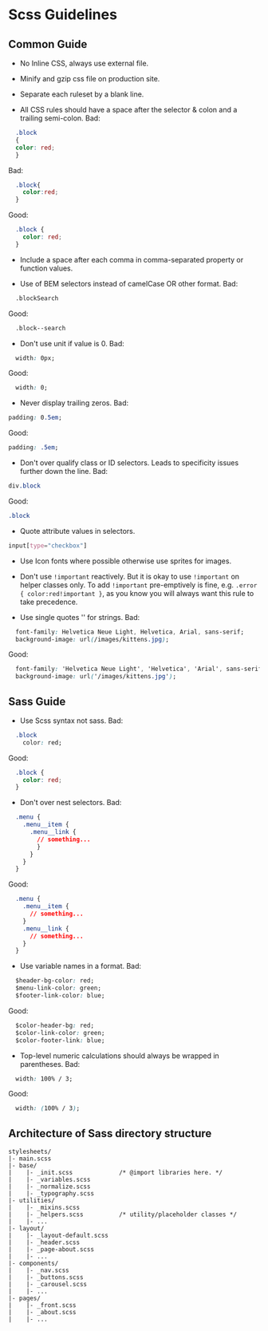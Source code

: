 Scss Guidelines
===============

**Common Guide**
----------------

* No Inline CSS, always use external file.

* Minify and gzip css file on production site.

* Separate each ruleset by a blank line.

* All CSS rules should have a space after the selector & colon and a trailing semi-colon.
Bad:
```css
  .block
  {
  color: red;
  }
```

Bad:
```css
  .block{
    color:red;
  }
```

Good:
```css
  .block {
    color: red;
  }
```

* Include a space after each comma in comma-separated property or function values.

* Use of BEM selectors instead of camelCase OR other format.
Bad:
```html
  .blockSearch
```

Good:
```html
  .block--search
```

* Don't use unit if value is 0.
Bad:
```css
  width: 0px;
```

Good:
```css
  width: 0;
```

* Never display trailing zeros.
Bad:
```css
padding: 0.5em;
```

Good:
```css
padding: .5em;
```

* Don't over qualify class or ID selectors. Leads to specificity issues further down the line.
Bad:
```css
div.block
```

Good:
```css
.block
```

* Quote attribute values in selectors.
```css
input[type="checkbox"]
```

* Use Icon fonts where possible otherwise use sprites for images.

* Don't use `!important` reactively. But it is okay to use `!important` on helper classes only. To add `!important` pre-emptively is fine, e.g. `.error { color:red!important }`, as you know you will always want this rule to take precedence.

* Use single quotes '' for strings.
Bad:
```css
  font-family: Helvetica Neue Light, Helvetica, Arial, sans-serif;
  background-image: url(/images/kittens.jpg);
```

Good:
```css
  font-family: 'Helvetica Neue Light', 'Helvetica', 'Arial', sans-serif;
  background-image: url('/images/kittens.jpg');
```

**Sass Guide**
--------------

* Use Scss syntax not sass.
Bad:
```css
  .block
    color: red;
```

Good:
```css
  .block {
    color: red;
  }
```

* Don't over nest selectors.
Bad:
```css
  .menu {
    .menu__item {
      .menu__link {
        // something...
        }
      }
    }
  }
```

Good:
```css
  .menu {
    .menu__item {
      // something...
    }
    .menu__link {
      // something...
    }
  }
```

* Use variable names in a format.
Bad:
```css
  $header-bg-color: red;
  $menu-link-color: green;
  $footer-link-color: blue;
```

Good:
```css
  $color-header-bg: red;
  $color-link-color: green;
  $color-footer-link: blue;
```

* Top-level numeric calculations should always be wrapped in parentheses.
Bad:
```css
  width: 100% / 3;
```

Good:
```css
  width: (100% / 3);
```


**Architecture of Sass directory structure**
--------------------------------------------

```
stylesheets/
|- main.scss
|- base/
|    |- _init.scss             /* @import libraries here. */
|    |- _variables.scss
|    |- _normalize.scss
|    |- _typography.scss
|- utilities/
|    |- _mixins.scss
|    |- _helpers.scss          /* utility/placeholder classes */
|    |- ...
|- layout/
|    |- _layout-default.scss
|    |- _header.scss
|    |- _page-about.scss
|    |- ...
|- components/
|    |- _nav.scss
|    |- _buttons.scss
|    |- _carousel.scss
|    |- ...
|- pages/
|    |- _front.scss
|    |- _about.scss
|    |- ...
```
